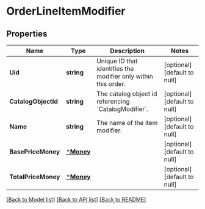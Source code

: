 # OrderLineItemModifier

## Properties
Name | Type | Description | Notes
------------ | ------------- | ------------- | -------------
**Uid** | **string** | Unique ID that identifies the modifier only within this order. | [optional] [default to null]
**CatalogObjectId** | **string** | The catalog object id referencing &#x60;CatalogModifier&#x60;. | [optional] [default to null]
**Name** | **string** | The name of the item modifier. | [optional] [default to null]
**BasePriceMoney** | [***Money**](Money.md) |  | [optional] [default to null]
**TotalPriceMoney** | [***Money**](Money.md) |  | [optional] [default to null]

[[Back to Model list]](../README.md#documentation-for-models) [[Back to API list]](../README.md#documentation-for-api-endpoints) [[Back to README]](../README.md)

